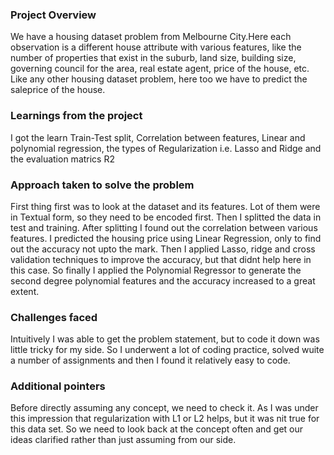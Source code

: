 ### Project Overview

 We have a housing dataset problem from Melbourne City.Here each observation is a different house attribute with various features, like the number of properties that exist in the suburb, land size, building size, governing council for the area, real estate agent, price of the house, etc. Like any other housing dataset problem, here too we have to predict the saleprice of the house.


### Learnings from the project

 I got the learn Train-Test split, Correlation between features, Linear and polynomial regression, the types of Regularization i.e. Lasso and Ridge and the evaluation matrics R2


### Approach taken to solve the problem

 First thing first was to look at the dataset and its features. Lot of them were in Textual form, so they need to be encoded first. Then I splitted the data in test and training. After splitting I found out the correlation between various features. I predicted the housing price using Linear Regression, only to find out the accuracy not upto the mark.
Then I applied Lasso, ridge and cross validation techniques to improve the accuracy, but that didnt help here in this case.
So finally I applied the Polynomial Regressor to generate the second degree polynomial features and the accuracy increased to a great extent.


### Challenges faced

 Intuitively I was able to get the problem statement, but to code it down was little tricky for my side. So I underwent a lot of coding practice, solved wuite a number of assignments and then I found it relatively easy to code.


### Additional pointers

 Before directly assuming any concept, we need to check it. As I was under this impression that regularization with L1 or L2 helps, but it was nit true for this data set. So we need to look back at the concept often and get our ideas clarified rather than just assuming from our side.


